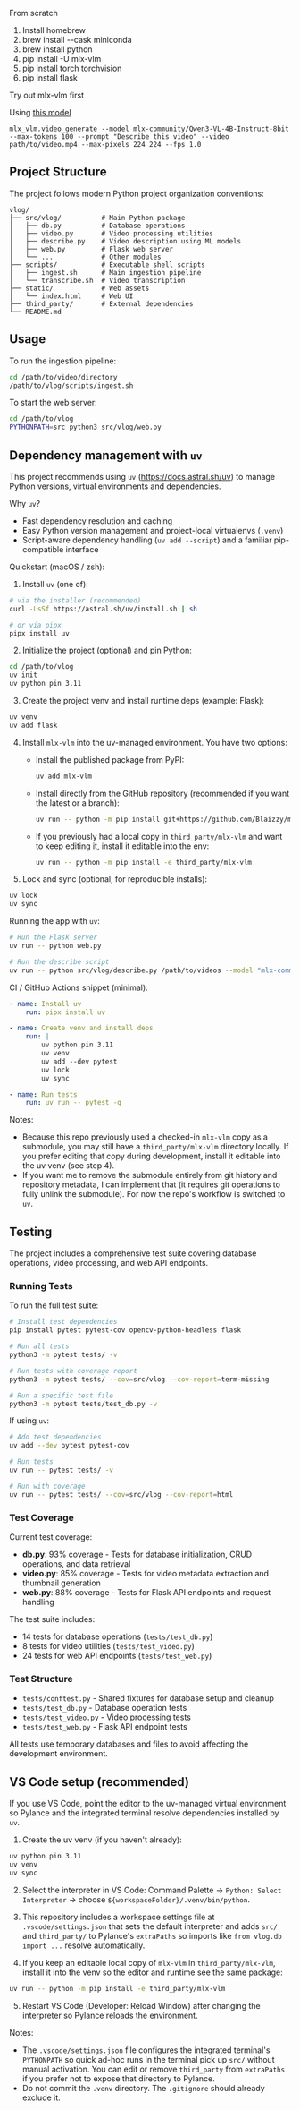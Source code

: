 From scratch

1. Install homebrew
2. brew install --cask miniconda
3. brew install python
4. pip install -U mlx-vlm
5. pip install torch torchvision
6. pip install flask

Try out mlx-vlm first

Using [this model](https://huggingface.co/mlx-community/Qwen3-VL-4B-Instruct-8bit)

```
mlx_vlm.video_generate --model mlx-community/Qwen3-VL-4B-Instruct-8bit --max-tokens 100 --prompt "Describe this video" --video path/to/video.mp4 --max-pixels 224 224 --fps 1.0
```

## Project Structure

The project follows modern Python project organization conventions:

```
vlog/
├── src/vlog/          # Main Python package
│   ├── db.py          # Database operations
│   ├── video.py       # Video processing utilities
│   ├── describe.py    # Video description using ML models
│   ├── web.py         # Flask web server
│   └── ...            # Other modules
├── scripts/           # Executable shell scripts
│   ├── ingest.sh      # Main ingestion pipeline
│   └── transcribe.sh  # Video transcription
├── static/            # Web assets
│   └── index.html     # Web UI
├── third_party/       # External dependencies
└── README.md
```

## Usage

To run the ingestion pipeline:

```bash
cd /path/to/video/directory
/path/to/vlog/scripts/ingest.sh
```

To start the web server:

```bash
cd /path/to/vlog
PYTHONPATH=src python3 src/vlog/web.py
```


## Dependency management with `uv`

This project recommends using `uv` (https://docs.astral.sh/uv) to manage Python versions, virtual environments and dependencies.

Why `uv`?
- Fast dependency resolution and caching
- Easy Python version management and project-local virtualenvs (`.venv`)
- Script-aware dependency handling (`uv add --script`) and a familiar pip-compatible interface

Quickstart (macOS / zsh):

1. Install `uv` (one of):

```bash
# via the installer (recommended)
curl -LsSf https://astral.sh/uv/install.sh | sh

# or via pipx
pipx install uv
```

2. Initialize the project (optional) and pin Python:

```bash
cd /path/to/vlog
uv init
uv python pin 3.11
```

3. Create the project venv and install runtime deps (example: Flask):

```bash
uv venv
uv add flask
```

4. Install `mlx-vlm` into the uv-managed environment.
	 You have two options:

	 - Install the published package from PyPI:

		 ```bash
		 uv add mlx-vlm
		 ```

	 - Install directly from the GitHub repository (recommended if you want the latest or a branch):

		 ```bash
		 uv run -- python -m pip install git+https://github.com/Blaizzy/mlx-vlm.git
		 ```

	 - If you previously had a local copy in `third_party/mlx-vlm` and want to keep editing it,
		 install it editable into the env:

		 ```bash
		 uv run -- python -m pip install -e third_party/mlx-vlm
		 ```

5. Lock and sync (optional, for reproducible installs):

```bash
uv lock
uv sync
```

Running the app with `uv`:

```bash
# Run the Flask server
uv run -- python web.py

# Run the describe script
uv run -- python src/vlog/describe.py /path/to/videos --model "mlx-community/Qwen3-VL-8B-Instruct-4bit"
```

CI / GitHub Actions snippet (minimal):

```yaml
- name: Install uv
	run: pipx install uv

- name: Create venv and install deps
	run: |
		uv python pin 3.11
		uv venv
		uv add --dev pytest
		uv lock
		uv sync

- name: Run tests
	run: uv run -- pytest -q
```

Notes:
- Because this repo previously used a checked-in `mlx-vlm` copy as a submodule, you may still have a `third_party/mlx-vlm` directory locally. If you prefer editing that copy during development, install it editable into the uv venv (see step 4).
- If you want me to remove the submodule entirely from git history and repository metadata, I can implement that (it requires git operations to fully unlink the submodule). For now the repo's workflow is switched to `uv`.

## Testing

The project includes a comprehensive test suite covering database operations, video processing, and web API endpoints.

### Running Tests

To run the full test suite:

```bash
# Install test dependencies
pip install pytest pytest-cov opencv-python-headless flask

# Run all tests
python3 -m pytest tests/ -v

# Run tests with coverage report
python3 -m pytest tests/ --cov=src/vlog --cov-report=term-missing

# Run a specific test file
python3 -m pytest tests/test_db.py -v
```

If using `uv`:

```bash
# Add test dependencies
uv add --dev pytest pytest-cov

# Run tests
uv run -- pytest tests/ -v

# Run with coverage
uv run -- pytest tests/ --cov=src/vlog --cov-report=html
```

### Test Coverage

Current test coverage:
- **db.py**: 93% coverage - Tests for database initialization, CRUD operations, and data retrieval
- **video.py**: 85% coverage - Tests for video metadata extraction and thumbnail generation
- **web.py**: 88% coverage - Tests for Flask API endpoints and request handling

The test suite includes:
- 14 tests for database operations (`tests/test_db.py`)
- 8 tests for video utilities (`tests/test_video.py`)
- 24 tests for web API endpoints (`tests/test_web.py`)

### Test Structure

- `tests/conftest.py` - Shared fixtures for database setup and cleanup
- `tests/test_db.py` - Database operation tests
- `tests/test_video.py` - Video processing tests  
- `tests/test_web.py` - Flask API endpoint tests

All tests use temporary databases and files to avoid affecting the development environment.

## VS Code setup (recommended)

If you use VS Code, point the editor to the uv-managed virtual environment so Pylance and the integrated terminal resolve dependencies installed by `uv`.

1. Create the uv venv (if you haven't already):

```bash
uv python pin 3.11
uv venv
uv sync
```

2. Select the interpreter in VS Code: Command Palette → `Python: Select Interpreter` → choose `${workspaceFolder}/.venv/bin/python`.

3. This repository includes a workspace settings file at `.vscode/settings.json` that sets the default interpreter and adds `src/` and `third_party/` to Pylance's `extraPaths` so imports like `from vlog.db import ...` resolve automatically.

4. If you keep an editable local copy of `mlx-vlm` in `third_party/mlx-vlm`, install it into the venv so the editor and runtime see the same package:

```bash
uv run -- python -m pip install -e third_party/mlx-vlm
```

5. Restart VS Code (Developer: Reload Window) after changing the interpreter so Pylance reloads the environment.

Notes:
- The `.vscode/settings.json` file configures the integrated terminal's `PYTHONPATH` so quick ad-hoc runs in the terminal pick up `src/` without manual activation. You can edit or remove `third_party` from `extraPaths` if you prefer not to expose that directory to Pylance.
- Do not commit the `.venv` directory. The `.gitignore` should already exclude it.
